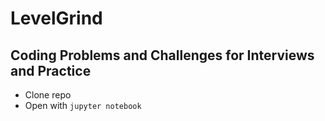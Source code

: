 # LevelGrind
## Coding Problems and Challenges for Interviews and Practice

- Clone repo
- Open with `jupyter notebook`
